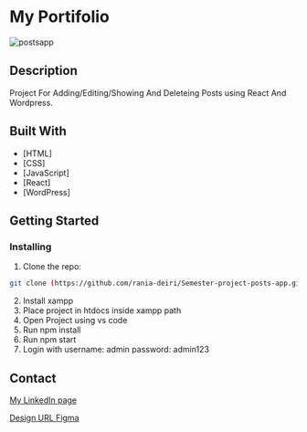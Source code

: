 # My Portifolio

![postsapp](https://github.com/rania-deiri/Semester-project-posts-app/assets/61733983/116fb155-6d2a-4a15-a9c8-a64606352d1e)

## Description
Project For Adding/Editing/Showing And Deleteing Posts using React And Wordpress.


## Built With


- [HTML]
- [CSS]
- [JavaScript]
- [React]
- [WordPress]

## Getting Started

### Installing

1. Clone the repo:

```bash
git clone (https://github.com/rania-deiri/Semester-project-posts-app.git)
```
2. Install xampp
3. Place project in htdocs inside xampp path
4. Open Project using vs code
5. Run npm install
6. Run npm start
7. Login with
    username: admin 
    password: admin123


## Contact

[My LinkedIn page](https://www.linkedin.com/in/rania-deiri-368289210/)

[Design URL Figma](https://www.figma.com/file/00tzzsH98pg7e84HuFXsFq/Posts-App?type=design&node-id=1%3A86&mode=design&t=lez2b9zrRKdC78w2-1/)
